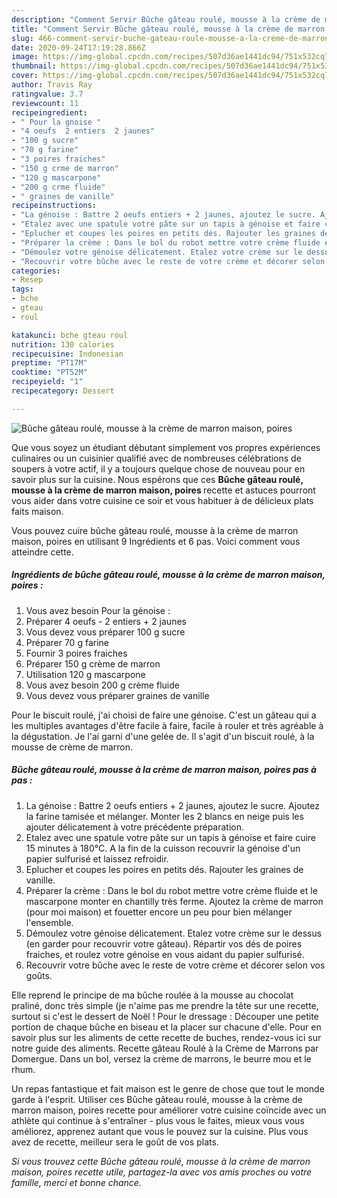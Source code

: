 ```yaml
---
description: "Comment Servir Bûche gâteau roulé, mousse à la crème de marron maison, poires"
title: "Comment Servir Bûche gâteau roulé, mousse à la crème de marron maison, poires"
slug: 466-comment-servir-buche-gateau-roule-mousse-a-la-creme-de-marron-maison-poires
date: 2020-09-24T17:19:28.866Z
image: https://img-global.cpcdn.com/recipes/507d36ae1441dc94/751x532cq70/buche-gateau-roule-mousse-a-la-creme-de-marron-maison-poires-photo-principale-de-la-recette.jpg
thumbnail: https://img-global.cpcdn.com/recipes/507d36ae1441dc94/751x532cq70/buche-gateau-roule-mousse-a-la-creme-de-marron-maison-poires-photo-principale-de-la-recette.jpg
cover: https://img-global.cpcdn.com/recipes/507d36ae1441dc94/751x532cq70/buche-gateau-roule-mousse-a-la-creme-de-marron-maison-poires-photo-principale-de-la-recette.jpg
author: Travis Ray
ratingvalue: 3.7
reviewcount: 11
recipeingredient:
- " Pour la gnoise "
- "4 oeufs  2 entiers  2 jaunes"
- "100 g sucre"
- "70 g farine"
- "3 poires fraiches"
- "150 g crme de marron"
- "120 g mascarpone"
- "200 g crme fluide"
- " graines de vanille"
recipeinstructions:
- "La génoise : Battre 2 oeufs entiers + 2 jaunes, ajoutez le sucre. Ajoutez la farine tamisée et mélanger. Monter les 2 blancs en neige puis les ajouter délicatement à votre précédente préparation."
- "Etalez avec une spatule votre pâte sur un tapis à génoise et faire cuire 15 minutes à 180°C. A la fin de la cuisson recouvrir la génoise d&#39;un papier sulfurisé et laissez refroidir."
- "Eplucher et coupes les poires en petits dés. Rajouter les graines de vanille."
- "Préparer la crème : Dans le bol du robot mettre votre crème fluide et le mascarpone monter en chantilly très ferme. Ajoutez la crème de marron (pour moi maison) et fouetter encore un peu pour bien mélanger l&#39;ensemble."
- "Démoulez votre génoise délicatement. Etalez votre crème sur le dessus (en garder pour recouvrir votre gâteau). Répartir vos dés de poires fraiches, et roulez votre génoise en vous aidant du papier sulfurisé."
- "Recouvrir votre bûche avec le reste de votre crème et décorer selon vos goûts."
categories:
- Resep
tags:
- bche
- gteau
- roul

katakunci: bche gteau roul 
nutrition: 130 calories
recipecuisine: Indonesian
preptime: "PT17M"
cooktime: "PT52M"
recipeyield: "1"
recipecategory: Dessert

---
```



![Bûche gâteau roulé, mousse à la crème de marron maison, poires](https://img-global.cpcdn.com/recipes/507d36ae1441dc94/751x532cq70/buche-gateau-roule-mousse-a-la-creme-de-marron-maison-poires-photo-principale-de-la-recette.jpg)

Que vous soyez un étudiant débutant simplement vos propres expériences culinaires ou un cuisinier qualifié avec de nombreuses célébrations de soupers à votre actif, il y a toujours quelque chose de nouveau pour en savoir plus sur la cuisine. Nous espérons que ces <strong> Bûche gâteau roulé, mousse à la crème de marron maison, poires </strong> recette et astuces pourront vous aider dans votre cuisine ce soir et vous habituer à de délicieux plats faits maison.

<!--inarticleads1-->

Vous pouvez cuire bûche gâteau roulé, mousse à la crème de marron maison, poires en utilisant 9 Ingrédients et 6 pas. Voici comment vous atteindre cette.

##### Ingrédients de bûche gâteau roulé, mousse à la crème de marron maison, poires :

1. Vous avez besoin  Pour la génoise :
1. Préparer 4 oeufs - 2 entiers + 2 jaunes
1. Vous devez vous préparer 100 g sucre
1. Préparer 70 g farine
1. Fournir 3 poires fraiches
1. Préparer 150 g crème de marron
1. Utilisation 120 g mascarpone
1. Vous avez besoin 200 g crème fluide
1. Vous devez vous préparer  graines de vanille


Pour le biscuit roulé, j&#39;ai choisi de faire une génoise. C&#39;est un gâteau qui a les multiples avantages d&#39;être facile à faire, facile à rouler et très agréable à la dégustation. Je l&#39;ai garni d&#39;une gelée de. Il s&#39;agit d&#39;un biscuit roulé, à la mousse de crème de marron. 

<!--inarticleads2-->

##### Bûche gâteau roulé, mousse à la crème de marron maison, poires pas à pas :

1. La génoise : Battre 2 oeufs entiers + 2 jaunes, ajoutez le sucre. Ajoutez la farine tamisée et mélanger. Monter les 2 blancs en neige puis les ajouter délicatement à votre précédente préparation.
1. Etalez avec une spatule votre pâte sur un tapis à génoise et faire cuire 15 minutes à 180°C. A la fin de la cuisson recouvrir la génoise d&#39;un papier sulfurisé et laissez refroidir.
1. Eplucher et coupes les poires en petits dés. Rajouter les graines de vanille.
1. Préparer la crème : Dans le bol du robot mettre votre crème fluide et le mascarpone monter en chantilly très ferme. Ajoutez la crème de marron (pour moi maison) et fouetter encore un peu pour bien mélanger l&#39;ensemble.
1. Démoulez votre génoise délicatement. Etalez votre crème sur le dessus (en garder pour recouvrir votre gâteau). Répartir vos dés de poires fraiches, et roulez votre génoise en vous aidant du papier sulfurisé.
1. Recouvrir votre bûche avec le reste de votre crème et décorer selon vos goûts.


Elle reprend le principe de ma bûche roulée à la mousse au chocolat praliné, donc très simple (je n&#39;aime pas me prendre la tête sur une recette, surtout si c&#39;est le dessert de Noël ! Pour le dressage : Découper une petite portion de chaque bûche en biseau et la placer sur chacune d&#39;elle. Pour en savoir plus sur les aliments de cette recette de buches, rendez-vous ici sur notre guide des aliments. Recette gâteau Roulé à la Crème de Marrons par Domergue. Dans un bol, versez la crème de marrons, le beurre mou et le rhum. 

<!--inarticleads1-->

<p>
Un repas fantastique et fait maison est le genre de chose que tout le monde garde à l'esprit. Utiliser ces Bûche gâteau roulé, mousse à la crème de marron maison, poires recette pour améliorer votre cuisine coïncide avec un athlète qui continue à s'entraîner - plus vous le faites, mieux vous vous améliorez, apprenez autant que vous le pouvez sur la cuisine. Plus vous avez de recette, meilleur sera le goût de vos plats.
</p>

<p>
<i>Si vous trouvez cette Bûche gâteau roulé, mousse à la crème de marron maison, poires recette utile, partagez-la avec vos amis proches ou votre famille, merci et bonne chance.</i>
</p>
